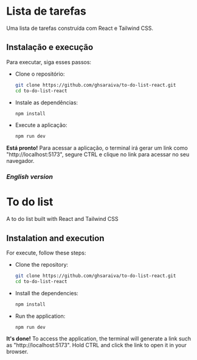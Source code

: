 # Lista de tarefas

Uma lista de tarefas construída com React e Tailwind CSS.

## Instalação e execução

Para executar, siga esses passos:

 - Clone o repositório:

   ```bash
   git clone https://github.com/ghsaraiva/to-do-list-react.git
   cd to-do-list-react
   ```

 - Instale as dependências:

   ```bash
   npm install
   ```

- Execute a aplicação:

   ```bash
   npm run dev
   ```
**Está pronto!** Para acessar a aplicação, o terminal irá gerar um link como "http://localhost:5173", segure CTRL e clique no link para acessar no seu navegador.


### *English version*

# To do list

A to do list built with React and Tailwind CSS

## Instalation and execution

For execute, follow these steps:

 - Clone the repository:

   ```bash
   git clone https://github.com/ghsaraiva/to-do-list-react.git
   cd to-do-list-react
   ```

 - Install the dependencies:

   ```bash
   npm install
   ```

- Run the application:

   ```bash
   npm run dev
   ```
**It's done!** To access the application, the terminal will generate a link such as "http://localhost:5173". Hold CTRL and click the link to open it in your browser.

